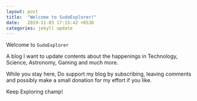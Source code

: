 ```yaml
---
layout: post 
title:  "Welcome to SudoExplorer!"
date:   2019-11-03 17:15:42 +0530
categories: jekyll update
---
```

Welcome to `SudoExplorer`

A blog I want to update contents about the happenings in Technology, Science, Astronomy, Gaming and much more.

While you stay here, Do support my blog by subscribing, leaving comments and possibly make a small donation for my effort if you like. 

Keep Exploring champ!

[SudoExplorer]: https://sudoexplorer.github.io/sudoexplorer
